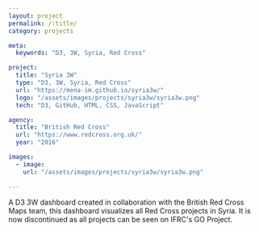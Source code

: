 ```yaml
---
layout: project
permalink: /:title/
category: projects

meta:
  keywords: "D3, 3W, Syria, Red Cross"

project:
  title: "Syria 3W"
  type: "D3, 3W, Syria, Red Cross"
  url: "https://mena-im.github.io/syria3w/"
  logo: "/assets/images/projects/syria3w/syria3w.png"
  tech: "D3, GitHub, HTML, CSS, JavaScript"

agency:
  title: "British Red Cross"
  url: "https://www.redcross.org.uk/"
  year: "2016"

images:
  - image:
    url: "/assets/images/projects/syria3w/syria3w.png"

---
```

<p>A D3 3W dashboard created in collaboration with the British Red Cross Maps team, this dashboard visualizes all Red Cross projects in Syria. It is now discontinued as all projects can be seen on IFRC's GO Project.</p>
